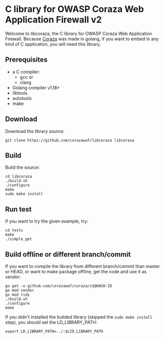 # C library for OWASP Coraza Web Application Firewall v2

Welcome to libcoraza, the C library for OWASP Coraza Web Application Firewall. Because [Coraza](https://github.com/corazawaf/coraza) was made in golang, if you want to embed in any kind of C application, you will need this library.

## Prerequisites

* a C compiler:
  * gcc or
  * clang
* Golang compiler v1.18+
* libtools
* autotools
* make

## Download

Download the library source:

```
git clone https://github.com/corazawaf/libcoraza libcoraza
```

## Build

Build the source:

```
cd libcoraza
./build.sh
./configure
make
sudo make install
```

## Run test

If you want to try the given example, try:

```
cd tests
make
./simple_get
```

## Build offline or different branch/commit

If you want to compile the library from different branch/commit than
master or HEAD, or want to make package offline, get the code and use
it as vendor:

```
go get -u github.com/corazawaf/coraza/v2@HASH-ID
go mod vendor
go mod tidy
./build.sh
./configure
make
```

If you didn't installed the builded library (skipped the `sudo make install` step), you should set the LD_LIBRARY_PATH:

```
export LD_LIBRARY_PATH=../:$LID_LIBRARY_PATH
```
